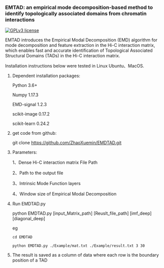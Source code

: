 ### EMTAD: an empirical mode decomposition-based method to identify topologically associated domains from chromatin interactions

[![GPLv3 license](https://img.shields.io/badge/License-GPLv3-blue.svg)](http://perso.crans.org/besson/LICENSE.html)

EMTAD introduces the Empirical Modal Decomposition (EMD) algorithm for mode decomposition and feature extraction in the Hi-C interaction matrix, which enables fast and accurate identification of Topological Associated Structural Domains (TADs) in the Hi-C interaction matrix.



Installation instructions below were tested in Linux Ubuntu、MacOS. 


1. Dependent installation packages:

   Python 3.6+
   
   Numpy 1.17.3
   
   EMD-signal 1.2.3
   
   scikit-image 0.17.2
   
   scikit-learn 0.24.2

2. get code from github:

   git clone https://github.com/ZhaoXuemin/EMDTAD.git
   
3. Parameters:
   
   1、Dense Hi-C interaction matrix File Path
   
   2、Path to the output file
   
   3、Intrinsic Mode Function layers
   
   4、Window size of Empirical Modal Decomposition
   
5. Run EMDTAD.py

   python EMDTAD.py [input_Matrix_path] [Reuslt_file_path] [imf_deep] [diagonal_deep]

   eg
   ```
   cd EMDTAD

   python EMDTAD.py ./Example/mat.txt ./Example/result.txt 3 30
   ```
6. The result is saved as a column of data where each row is the boundary position of a TAD 
